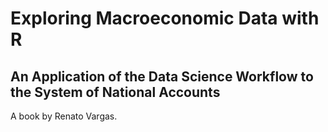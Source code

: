 # Exploring Macroeconomic Data with R

## An Application of the Data Science Workflow to the System of National Accounts

A book by Renato Vargas.